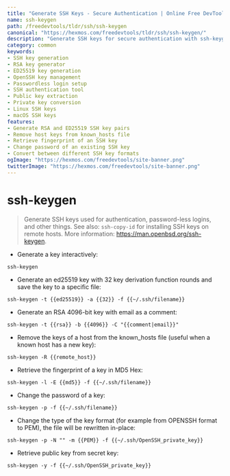 ```yaml
---
title: "Generate SSH Keys - Secure Authentication | Online Free DevTools by Hexmos"
name: ssh-keygen
path: /freedevtools/tldr/ssh/ssh-keygen
canonical: "https://hexmos.com/freedevtools/tldr/ssh/ssh-keygen/"
description: "Generate SSH keys for secure authentication with ssh-keygen. Create RSA and ED25519 keys, manage known hosts and more. Free online tool, no registration required."
category: common
keywords:
- SSH key generation
- RSA key generator
- ED25519 key generation
- OpenSSH key management
- Passwordless login setup
- SSH authentication tool
- Public key extraction
- Private key conversion
- Linux SSH keys
- macOS SSH keys
features:
- Generate RSA and ED25519 SSH key pairs
- Remove host keys from known_hosts file
- Retrieve fingerprint of an SSH key
- Change password of an existing SSH key
- Convert between different SSH key formats
ogImage: "https://hexmos.com/freedevtools/site-banner.png"
twitterImage: "https://hexmos.com/freedevtools/site-banner.png"
---
```


# ssh-keygen

> Generate SSH keys used for authentication, password-less logins, and other things.
> See also: `ssh-copy-id` for installing SSH keys on remote hosts.
> More information: <https://man.openbsd.org/ssh-keygen>.

- Generate a key interactively:

`ssh-keygen`

- Generate an ed25519 key with 32 key derivation function rounds and save the key to a specific file:

`ssh-keygen -t {{ed25519}} -a {{32}} -f {{~/.ssh/filename}}`

- Generate an RSA 4096-bit key with email as a comment:

`ssh-keygen -t {{rsa}} -b {{4096}} -C "{{comment|email}}"`

- Remove the keys of a host from the known_hosts file (useful when a known host has a new key):

`ssh-keygen -R {{remote_host}}`

- Retrieve the fingerprint of a key in MD5 Hex:

`ssh-keygen -l -E {{md5}} -f {{~/.ssh/filename}}`

- Change the password of a key:

`ssh-keygen -p -f {{~/.ssh/filename}}`

- Change the type of the key format (for example from OPENSSH format to PEM), the file will be rewritten in-place:

`ssh-keygen -p -N "" -m {{PEM}} -f {{~/.ssh/OpenSSH_private_key}}`

- Retrieve public key from secret key:

`ssh-keygen -y -f {{~/.ssh/OpenSSH_private_key}}`
